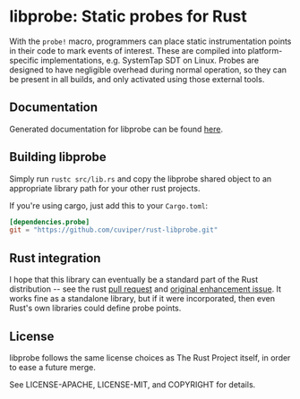 # libprobe: Static probes for Rust

With the `probe!` macro, programmers can place static instrumentation
points in their code to mark events of interest.  These are compiled into
platform-specific implementations, e.g. SystemTap SDT on Linux.  Probes are
designed to have negligible overhead during normal operation, so they can
be present in all builds, and only activated using those external tools.

## Documentation

Generated documentation for libprobe can be found
[here](https://cuviper.github.io/rust-libprobe/doc/probe/index.html).

## Building libprobe

Simply run `rustc src/lib.rs` and copy the libprobe shared object to an
appropriate library path for your other rust projects.

If you're using cargo, just add this to your `Cargo.toml`:

```toml
[dependencies.probe]
git = "https://github.com/cuviper/rust-libprobe.git"
```

## Rust integration

I hope that this library can eventually be a standard part of the Rust
distribution -- see the rust [pull request][libprobe-pr] and [original
enhancement issue][dtrace-issue].  It works fine as a standalone library,
but if it were incorporated, then even Rust's own libraries could define
probe points.

[libprobe-pr]: https://github.com/rust-lang/rust/pull/14031
[dtrace-issue]: https://github.com/rust-lang/rust/issues/6816

## License

libprobe follows the same license choices as The Rust Project itself, in
order to ease a future merge.

See LICENSE-APACHE, LICENSE-MIT, and COPYRIGHT for details.
